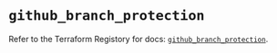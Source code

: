 # `github_branch_protection`

Refer to the Terraform Registory for docs: [`github_branch_protection`](https://registry.terraform.io/providers/integrations/github/5.32.0/docs/resources/branch_protection).
